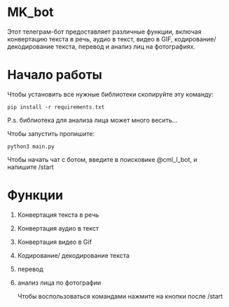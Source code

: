 # MK_bot
Этот телеграм-бот предоставляет различные функции, включая конвертацию текста в речь, аудио в текст, видео в GIF, кодирование/декодирование текста, перевод и анализ лиц на фотографиях.

# Начало работы
Чтобы установить все нужные библиотеки скопируйте эту команду:
```
pip install -r requirements.txt
```
P.s. библиотека для анализа лица может много весить...

Чтобы запустить пропишите:
```
python3 main.py
```
Чтобы начать чат с ботом, введите в поисковике @cml_l_bot, и напишите /start

# Функции
1. Конвертация текста в речь
2. Конвертация аудио в текст
3. Конвертация видео в Gif
4. Кодирование/ декодирование текста
5. перевод
6. анализ лица по фотографии

   Чтобы воспользоваться командами нажмите на кнопки после /start
